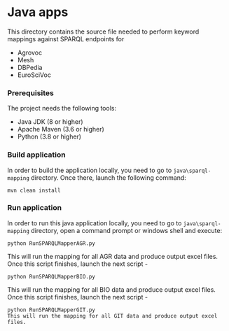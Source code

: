 # Java apps

This directory contains the source file needed to perform keyword mappings against SPARQL endpoints for 
- Agrovoc
- Mesh
- DBPedia
- EuroSciVoc

### Prerequisites

The project needs the following tools:

- Java JDK (8 or higher)
- Apache Maven (3.6 or higher)
- Python (3.8 or higher)

### Build application

In order to build the application locally, you need to go to `java\sparql-mapping` directory. Once there, launch the following command:

```
mvn clean install
```

### Run application

In order to run this java application locally, you need to go to `java\sparql-mapping` directory, open a command prompt or windows shell and execute:
```
python RunSPARQLMapperAGR.py
```
This will run the mapping for all AGR data and produce output excel files.
Once this script finishes, launch the next script - 

```
python RunSPARQLMapperBIO.py
```
This will run the mapping for all BIO data and produce output excel files.
Once this script finishes, launch the next script - 

```
python RunSPARQLMapperGIT.py
This will run the mapping for all GIT data and produce output excel files.
